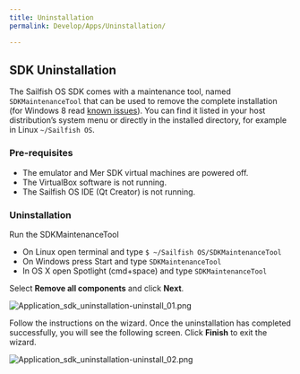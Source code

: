 ```yaml
---
title: Uninstallation
permalink: Develop/Apps/Uninstallation/

---
```


## SDK Uninstallation

The Sailfish OS SDK comes with a maintenance tool, named
`SDKMaintenanceTool` that can be used to remove the complete
installation (for Windows 8 read [known
issues](/Develop/Apps/Known_Issues)). You can find it
listed in your host distribution’s system menu or directly in the
installed directory, for example in Linux `~/Sailfish OS`.

### Pre-requisites

  - The emulator and Mer SDK virtual machines are powered off.
  - The VirtualBox software is not running.
  - The Sailfish OS IDE (Qt Creator) is not running.

### Uninstallation

Run the SDKMaintenanceTool

  - On Linux open terminal and type `$ ~/Sailfish OS/SDKMaintenanceTool`
  - On Windows press Start and type `SDKMaintenanceTool`
  - In OS X open Spotlight (cmd+space) and type `SDKMaintenanceTool`

Select **Remove all components** and click **Next**.

![Application\_sdk\_uninstallation-uninstall\_01.png](Application_sdk_uninstallation-uninstall_01.png
"Application_sdk_uninstallation-uninstall_01.png")

Follow the instructions on the wizard. Once the uninstallation has
completed successfully, you will see the following screen. Click
**Finish** to exit the wizard.

![Application\_sdk\_uninstallation-uninstall\_02.png](Application_sdk_uninstallation-uninstall_02.png
"Application_sdk_uninstallation-uninstall_02.png")
